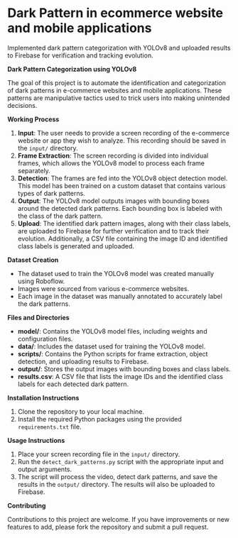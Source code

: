 # Dark Pattern in ecommerce website and mobile applications
Implemented dark pattern categorization with YOLOv8 and uploaded results to Firebase for verification and tracking evolution.

**Dark Pattern Categorization using YOLOv8**

The goal of this project is to automate the identification and categorization of dark patterns in e-commerce websites and mobile applications. These patterns are manipulative tactics used to trick users into making unintended decisions.

**Working Process**

1. **Input**: The user needs to provide a screen recording of the e-commerce website or app they wish to analyze. This recording should be saved in the `input/` directory.
2. **Frame Extraction**: The screen recording is divided into individual frames, which allows the YOLOv8 model to process each frame separately.
3. **Detection**: The frames are fed into the YOLOv8 object detection model. This model has been trained on a custom dataset that contains various types of dark patterns.
4. **Output**: The YOLOv8 model outputs images with bounding boxes around the detected dark patterns. Each bounding box is labeled with the class of the dark pattern.
5. **Upload**: The identified dark pattern images, along with their class labels, are uploaded to Firebase for further verification and to track their evolution. Additionally, a CSV file containing the image ID and identified class labels is generated and uploaded.

**Dataset Creation**

- The dataset used to train the YOLOv8 model was created manually using Roboflow.
- Images were sourced from various e-commerce websites.
- Each image in the dataset was manually annotated to accurately label the dark patterns.

**Files and Directories**

- **model/**: Contains the YOLOv8 model files, including weights and configuration files.
- **data/**: Includes the dataset used for training the YOLOv8 model.
- **scripts/**: Contains the Python scripts for frame extraction, object detection, and uploading results to Firebase.
- **output/**: Stores the output images with bounding boxes and class labels.
- **results.csv**: A CSV file that lists the image IDs and the identified class labels for each detected dark pattern.

**Installation Instructions**

1. Clone the repository to your local machine.
2. Install the required Python packages using the provided `requirements.txt` file.

**Usage Instructions**

1. Place your screen recording file in the `input/` directory.
2. Run the `detect_dark_patterns.py` script with the appropriate input and output arguments.
3. The script will process the video, detect dark patterns, and save the results in the `output/` directory. The results will also be uploaded to Firebase.

**Contributing**

Contributions to this project are welcome. If you have improvements or new features to add, please fork the repository and submit a pull request.
